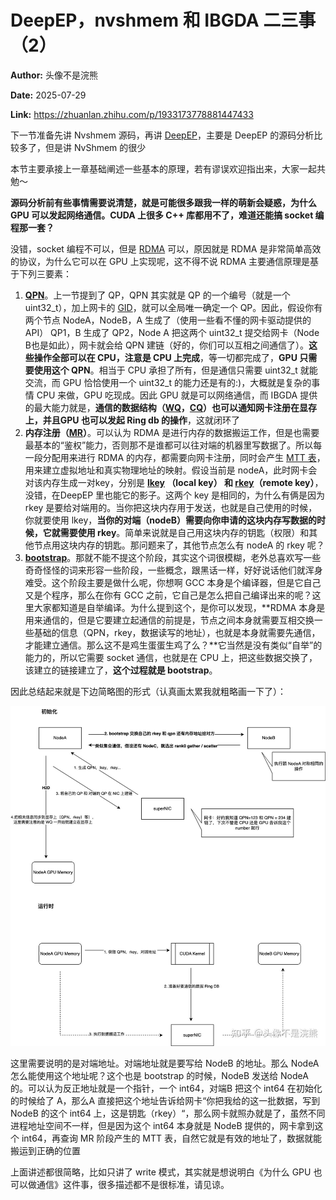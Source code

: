 # DeepEP，nvshmem 和 IBGDA 二三事（2）

**Author:** 头像不是浣熊

**Date:** 2025-07-29

**Link:** https://zhuanlan.zhihu.com/p/1933173778881447433

下一节准备先讲 Nvshmem 源码，再讲 [DeepEP](https://zhida.zhihu.com/search?content_id=260922117&content_type=Article&match_order=1&q=DeepEP&zhida_source=entity)，主要是 DeepEP 的源码分析比较多了，但是讲 NvShmem 的很少

本节主要承接上一章基础阐述一些基本的原理，若有谬误欢迎指出来，大家一起共勉～

**源码分析前有些事情需要说清楚，就是可能很多跟我一样的萌新会疑惑，为什么 GPU 可以发起网络通信。CUDA 上很多 C++ 库都用不了，难道还能搞 socket 编程那一套？**

没错，socket 编程不可以，但是 [RDMA](https://zhida.zhihu.com/search?content_id=260922117&content_type=Article&match_order=1&q=RDMA&zhida_source=entity) 可以，原因就是 RDMA 是非常简单高效的协议，为什么它可以在 GPU 上实现呢，这不得不说 RDMA 主要通信原理是基于下列三要素：

1.  **[QPN](https://zhida.zhihu.com/search?content_id=260922117&content_type=Article&match_order=1&q=QPN&zhida_source=entity)**。上一节提到了 QP，QPN 其实就是 QP 的一个编号（就是一个 uint32\_t），加上网卡的 [GID](https://zhida.zhihu.com/search?content_id=260922117&content_type=Article&match_order=1&q=GID&zhida_source=entity)，就可以全局唯一确定一个 QP。因此，假设你有两个节点 NodeA，NodeB，A 生成了（使用一些看不懂的网卡驱动提供的 API） QP1，B 生成了 QP2，Node A 把这两个 uint32\_t 提交给网卡（Node B也是如此），网卡就会给 QPN 建链（好的，你们可以互相之间通信了）。**这些操作全部可以在 CPU，注意是 CPU 上完成**，等一切都完成了，**GPU 只需要使用这个 QPN**。相当于 CPU 承担了所有，但是通信只需要 uint32\_t 就能交流，而 GPU 恰恰使用一个 uint32\_t 的能力还是有的:)，大概就是复杂的事情 CPU 来做，GPU 吃现成。因此 GPU 就是可以网络通信，而 IBGDA 提供的最大能力就是，**通信的数据结构（[WQ](https://zhida.zhihu.com/search?content_id=260922117&content_type=Article&match_order=1&q=WQ&zhida_source=entity)，[CQ](https://zhida.zhihu.com/search?content_id=260922117&content_type=Article&match_order=1&q=CQ&zhida_source=entity)）也可以通知网卡注册在显存上，并且GPU 也可以发起 Ring db 的操作**，这就闭环了
2.  **内存注册（[MR](https://zhida.zhihu.com/search?content_id=260922117&content_type=Article&match_order=1&q=MR&zhida_source=entity)）**。可以认为 RDMA 是进行内存的数据搬运工作，但是也需要最基本的“鉴权”能力，否则那不是谁都可以往对端的机器里写数据了。所以每一段分配用来进行 RDMA 的内存，都需要向网卡注册，同时会产生 [MTT 表](https://zhida.zhihu.com/search?content_id=260922117&content_type=Article&match_order=1&q=MTT+%E8%A1%A8&zhida_source=entity)，用来建立虚拟地址和真实物理地址的映射。假设当前是 nodeA，此时网卡会对该内存生成一对key，分别是 **[lkey](https://zhida.zhihu.com/search?content_id=260922117&content_type=Article&match_order=1&q=lkey&zhida_source=entity) （local key） 和 [rkey](https://zhida.zhihu.com/search?content_id=260922117&content_type=Article&match_order=1&q=rkey&zhida_source=entity)（remote key）**，没错，在DeepEP 里也能它的影子。这两个 key 是相同的，为什么有俩是因为 rkey 是要给对端用的。当你把这块内存用于发送，也就是自己使用的时候，你就要使用 lkey，**当你的对端（nodeB）需要向你申请的这块内存写数据的时候，它就需要使用 rkey**。简单来说就是自己用这块内存的钥匙（权限）和其他节点用这块内存的钥匙。那问题来了，其他节点怎么有 nodeA 的 rkey 呢？
3.  **[bootstrap](https://zhida.zhihu.com/search?content_id=260922117&content_type=Article&match_order=1&q=bootstrap&zhida_source=entity)**。那就不能不提这个阶段，其实这个词很模糊，老外总喜欢写一些奇奇怪怪的词来形容一些阶段，一些概念，跟黑话一样，好好说话他们就浑身难受。这个阶段主要是做什么呢，你想啊 GCC 本身是个编译器，但是它自己又是个程序，那么在你有 GCC 之前，它自己是怎么把自己编译出来的呢？这里大家都知道是自举编译。为什么提到这个，是你可以发现，**RDMA 本身是用来通信的，但是它要建立起通信的前提是，节点之间本身就需要互相交换一些基础的信息（QPN，rkey，数据读写的地址），也就是本身就需要先通信，才能建立通信。那么这不是鸡生蛋蛋生鸡了么？**它当然是没有类似“自举”的能力的，所以它需要 socket 通信，也就是在 CPU 上，把这些数据交换了，该建立的链接建立了，**这个过程就是 bootstrap**。

因此总结起来就是下边简略图的形式（认真画太累我就粗略画一下了）：

![](images/v2-762f221ea3e03bd38b1c0afb0f91e663_1440w_19e71857b039.jpg)

这里需要说明的是对端地址。对端地址就是要写给 NodeB 的地址。那么 NodeA 怎么能使用这个地址呢？这个也是 bootstrap 的时候，NodeB 发送给 NodeA 的。可以认为反正地址就是一个指针，一个 int64，对端B 把这个 int64 在初始化的时候给了 A，那么A 直接把这个地址告诉给网卡“你把我给的这一批数据，写到 NodeB 的这个 int64 上，这是钥匙（rkey）“，那么网卡就照办就是了，虽然不同进程地址空间不一样，但是因为这个 int64 本身就是 NodeB 提供的，网卡拿到这个 int64，再查询 MR 阶段产生的 MTT 表，自然它就是有效的地址了，数据就能搬运到正确的位置

  

上面讲述都很简略，比如只讲了 write 模式，其实就是想说明白《为什么 GPU 也可以做通信》这件事，很多描述都不是很标准，请见谅。